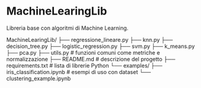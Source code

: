 # MachineLearingLib
Libreria base con algoritmi di Machine Learning.

MachineLearingLib/
├── regressione_lineare.py
├── knn.py
├── decision_tree.py
├── logistic_regression.py
├── svm.py
├── k_means.py
├── pca.py
├── utils.py         # funzioni comuni come metriche e normalizzazione
├── README.md        # descrizione del progetto
├── requirements.txt # lista di librerie Python
└── examples/
    ├── iris_classification.ipynb   # esempi di uso con dataset
    └── clustering_example.ipynb
